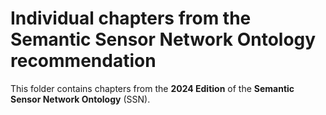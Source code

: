 # Individual chapters from the Semantic Sensor Network Ontology recommendation

This folder contains chapters from the **2024 Edition** of the **Semantic Sensor Network Ontology** (SSN). 
